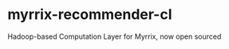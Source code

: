 myrrix-recommender-cl
=====================

Hadoop-based Computation Layer for Myrrix, now open sourced
